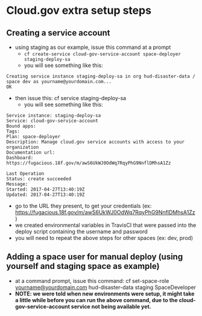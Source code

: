 # Cloud.gov extra setup steps

## Creating a service account
  - using staging as our example, issue this command at a prompt
    - `cf create-service cloud-gov-service-account space-deployer staging-deploy-sa`
    - you will see something like this:
```
Creating service instance staging-deploy-sa in org hud-disaster-data / space dev as yourname@yourdomain.com...
OK
```
  - then issue this: cf service staging-deploy-sa
    - you will see something like this:
```
Service instance: staging-deploy-sa
Service: cloud-gov-service-account
Bound apps: 
Tags: 
Plan: space-deployer
Description: Manage cloud.gov service accounts with access to your organization
Documentation url: 
Dashboard: https://fugacious.18f.gov/m/awS6UkWJ0OdWq7RqyPhG9NnflDMhsA1Zz

Last Operation
Status: create succeeded
Message: 
Started: 2017-04-27T13:40:19Z
Updated: 2017-04-27T13:40:19Z
```
  - go to the URL they present, to get your credentials (ex: https://fugacious.18f.gov/m/awS6UkWJ0OdWq7RqyPhG9NnflDMhsA1Zz)
  - we created environmental variables in TravisCI that were passed into the deploy script containing the username and password
  - you will need to repeat the above steps for other spaces (ex: dev, prod)
  
## Adding a space user for manual deploy (using yourself and staging space as example)
  - at a command prompt, issue this command: cf set-space-role yourname@yourdomain.com hud-disaster-data staging SpaceDeveloper
  - **NOTE: we were told when new environments were setup, it might take a little while before you can run the above command, due to the cloud-gov-service-account service not being available yet.**
